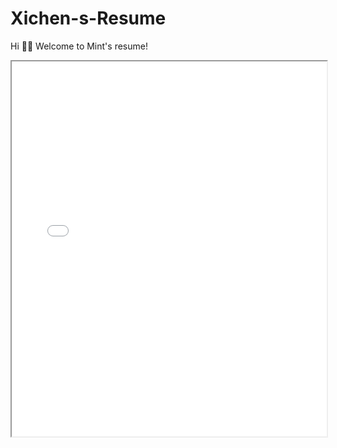 # Xichen-s-Resume
Hi 👋🏻 Welcome to Mint's resume!

<iframe src="Xichen_Zhang's resume(H).pdf" width="100%" height="600px"></iframe>

